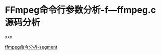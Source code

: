 # FFmpeg命令行参数分析-f—ffmpeg.c源码分析

<div id="meta-description---">xxx</div>



[ffmpeg命令分析-segment](https://www.xianwaizhiyin.net/?p=384)



